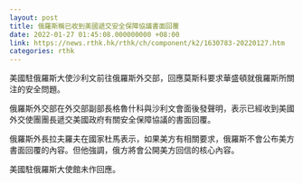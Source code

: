 ```yaml
---
layout: post
title: 俄羅斯稱已收到美國遞交安全保障協議書面回覆
date: 2022-01-27 01:45:08.000000000 +08:00
link: https://news.rthk.hk/rthk/ch/component/k2/1630783-20220127.htm
categories: rthk
---
```


美國駐俄羅斯大使沙利文前往俄羅斯外交部，回應莫斯科要求華盛頓就俄羅斯所關注的安全問題。

俄羅斯外交部在外交部副部長格魯什科與沙利文會面後發聲明，表示已經收到美國外交使團團長遞交美國政府有關安全保障協議的書面回覆。

俄羅斯外長拉夫羅夫在國家杜馬表示，如果美方有相關要求，俄羅斯不會公布美方書面回覆的內容。但他強調，俄方將會公開美方回信的核心內容。

美國駐俄羅斯大使館未作回應。
